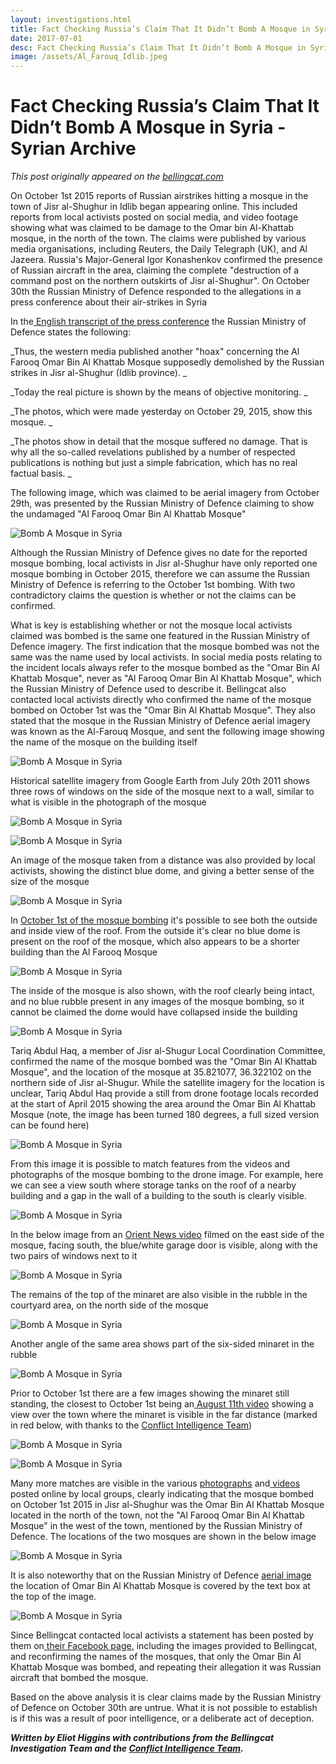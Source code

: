 ```yaml
---
layout: investigations.html
title: Fact Checking Russia’s Claim That It Didn’t Bomb A Mosque in Syria
date: 2017-07-01
desc: Fact Checking Russia’s Claim That It Didn’t Bomb A Mosque in Syria
image: /assets/Al_Farouq_Idlib.jpeg
---
```

# Fact Checking Russia’s Claim That It Didn’t Bomb A Mosque in Syria - Syrian Archive

_This post originally appeared on the [bellingcat.com][1]_

On October 1st 2015 reports of Russian airstrikes hitting a mosque in the town of Jisr al-Shughur in Idlib began appearing online. This included reports from local activists posted on social media, and video footage showing what was claimed to be damage to the Omar bin Al-Khattab mosque, in the north of the town. The claims were published by various media organisations, including Reuters, the Daily Telegraph (UK), and Al Jazeera. Russia's Major-General Igor Konashenkov confirmed the presence of Russian aircraft in the area, claiming the complete "destruction of a command post on the northern outskirts of Jisr al-Shughur". On October 30th the Russian Ministry of Defence responded to the allegations in a press conference about their air-strikes in Syria

In the[ English transcript of the press conference][2] the Russian Ministry of Defence states the following:

_Thus, the western media published another "hoax" concerning the Al Farooq Omar Bin Al Khattab Mosque supposedly demolished by the Russian strikes in Jisr al-Shughur (Idlib province). _

_Today the real picture is shown by the means of objective monitoring. _

_The photos, which were made yesterday on October 29, 2015, show this mosque. _

_The photos show in detail that the mosque suffered no damage. That is why all the so-called revelations published by a number of respected publications is nothing but just a simple fabrication, which has no real factual basis. _

The following image, which was claimed to be aerial imagery from October 29th, was presented by the Russian Ministry of Defence claiming to show the undamaged "Al Farooq Omar Bin Al Khattab Mosque"

![Bomb A Mosque in Syria][3]

Although the Russian Ministry of Defence gives no date for the reported mosque bombing, local activists in Jisr al-Shughur have only reported one mosque bombing in October 2015, therefore we can assume the Russian Ministry of Defence is referring to the October 1st bombing. With two contradictory claims the question is whether or not the claims can be confirmed.

What is key is establishing whether or not the mosque local activists claimed was bombed is the same one featured in the Russian Ministry of Defence imagery. The first indication that the mosque bombed was not the same was the name used by local activists. In social media posts relating to the incident locals always refer to the mosque bombed as the "Omar Bin Al Khattab Mosque", never as "Al Farooq Omar Bin Al Khattab Mosque", which the Russian Ministry of Defence used to describe it. Bellingcat also contacted local activists directly who confirmed the name of the mosque bombed on October 1st was the "Omar Bin Al Khattab Mosque". They also stated that the mosque in the Russian Ministry of Defence aerial imagery was known as the Al-Farouq Mosque, and sent the following image showing the name of the mosque on the building itself

![Bomb A Mosque in Syria][4]

Historical satellite imagery from Google Earth from July 20th 2011 shows three rows of windows on the side of the mosque next to a wall, similar to what is visible in the photograph of the mosque

![Bomb A Mosque in Syria][5]



![Bomb A Mosque in Syria][6]

An image of the mosque taken from a distance was also provided by local activists, showing the distinct blue dome, and giving a better sense of the size of the mosque

![Bomb A Mosque in Syria][7]

In [October 1st of the mosque bombing][8] it's possible to see both the outside and inside view of the roof. From the outside it's clear no blue dome is present on the roof of the mosque, which also appears to be a shorter building than the Al Farooq Mosque



![Bomb A Mosque in Syria][9]

The inside of the mosque is also shown, with the roof clearly being intact, and no blue rubble present in any images of the mosque bombing, so it cannot be claimed the dome would have collapsed inside the building

![Bomb A Mosque in Syria][10]

Tariq Abdul Haq, a member of Jisr al-Shugur Local Coordination Committee, confirmed the name of the mosque bombed was the "Omar Bin Al Khattab Mosque", and the location of the mosque at 35.821077, 36.322102 on the northern side of Jisr al-Shugur. While the satellite imagery for the location is unclear, Tariq Abdul Haq provide a still from drone footage locals recorded at the start of April 2015 showing the area around the Omar Bin Al Khattab Mosque (note, the image has been turned 180 degrees, a full sized version can be found here)

![Bomb A Mosque in Syria][11]

From this image it is possible to match features from the videos and photographs of the mosque bombing to the drone image. For example, here we can see a view south where storage tanks on the roof of a nearby building and a gap in the wall of a building to the south is clearly visible.



![Bomb A Mosque in Syria][12]

In the below image from an [ Orient News video][13] filmed on the east side of the mosque, facing south, the blue/white garage door is visible, along with the two pairs of windows next to it



![Bomb A Mosque in Syria][14]

The remains of the top of the minaret are also visible in the rubble in the courtyard area, on the north side of the mosque

![Bomb A Mosque in Syria][15]

Another angle of the same area shows part of the six-sided minaret in the rubble

![Bomb A Mosque in Syria][16]

Prior to October 1st there are a few images showing the minaret still standing, the closest to October 1st being an[ August 11th video][17] showing a view over the town where the minaret is visible in the far distance (marked in red below, with thanks to the [Conflict Intelligence Team][18])

![Bomb A Mosque in Syria][19]

![Bomb A Mosque in Syria][20]

Many more matches are visible in the various [photographs][21] and[ videos][22] posted online by local groups, clearly indicating that the mosque bombed on October 1st 2015 in Jisr al-Shughur was the Omar Bin Al Khattab Mosque located in the north of the town, not the "Al Farooq Omar Bin Al Khattab Mosque" in the west of the town, mentioned by the Russian Ministry of Defence. The locations of the two mosques are shown in the below image

![Bomb A Mosque in Syria][23]

It is also noteworthy that on the Russian Ministry of Defence [aerial image][24] the location of Omar Bin Al Khattab Mosque is covered by the text box at the top of the image.

![Bomb A Mosque in Syria][25]



Since Bellingcat contacted local activists a statement has been posted by them on[ their Facebook page][26][,][26] including the images provided to Bellingcat, and reconfirming the names of the mosques, that only the Omar Bin Al Khattab Mosque was bombed, and repeating their allegation it was Russian aircraft that bombed the mosque.

Based on the above analysis it is clear claims made by the Russian Ministry of Defence on October 30th are untrue. What it is not possible to establish is if this was a result of poor intelligence, or a deliberate act of deception.

_**Written by Eliot Higgins with contributions from the Bellingcat Investigation Team and the [Conflict Intelligence Team][18].**_

[1]: https://www.bellingcat.com/
[2]: https://www.facebook.com/permalink.php?story_fbid=1674425756133507&id=1492252324350852
[3]: /assets/1_MOD.jpg
[4]: /assets/Al_Farouq_Idlib.jpeg
[5]: /assets/Farouq_Sattelite.jpg
[6]: /assets/Al_Farouq_3.png
[7]: /assets/Al-FarouqMosque-4.png
[8]: https://www.youtube.com/watch?v=WJZzxDTCtaQ&index=3&list=PLPC0Udeof3T5HMvmHc8EbKK4gwXzJqp94
[9]: /assets/Omar-roof-outside.jpg
[10]: /assets/Omar-roof-inside.jpg
[11]: /assets/drone_image_Omar.jpg
[12]: /assets/Matches-1.jpg
[13]: https://www.youtube.com/watch?v=BnHnv7O3SHw&feature=youtu.be&list=PLPC0Udeof3T5HMvmHc8EbKK4gwXzJqp94&t=109
[14]: /assets/Mosque-East-Side.jpg
[15]: /assets/minaret-1.jpg
[16]: /assets/minaret-2.jpg
[17]: https://www.youtube.com/watch?v=tGx0RJSwu3c
[18]: https://twitter.com/CITeam_en
[19]: /assets/August-video-ss.jpg
[20]: /assets/x687Gi1d.jpg
[21]: https://www.facebook.com/jisralshughour9/photos_stream
[22]: https://www.youtube.com/watch?v=MnCaTJITERI&index=1&list=PLPC0Udeof3T5HMvmHc8EbKK4gwXzJqp94
[23]: /assets/both_mosques_location.jpg
[24]: http://eng.mil.ru/images/2015-10-29_mosque-EN.jpg
[25]: /assets/Comparison(1).jpg
[26]: https://www.facebook.com/jisralshughour9/?fref=photo
